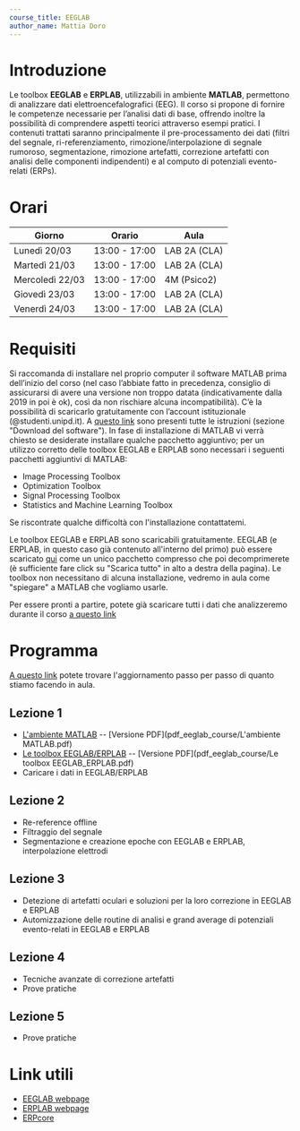 ```yaml
---
course_title: EEGLAB
author_name: Mattia Doro
---
```


# Introduzione 
Le toolbox **EEGLAB** e **ERPLAB**, utilizzabili in ambiente **MATLAB**, permettono di analizzare dati elettroencefalografici (EEG). Il corso si propone di fornire le competenze necessarie per l’analisi dati di base, offrendo inoltre la possibilità di comprendere aspetti teorici attraverso esempi pratici. I contenuti trattati saranno principalmente il pre-processamento dei dati (filtri del segnale, ri-referenziamento, rimozione/interpolazione di segnale rumoroso, segmentazione, rimozione artefatti, correzione artefatti con analisi delle componenti indipendenti) e al computo di potenziali evento-relati (ERPs).

# Orari

|    **Giorno**   | **Orario**    |    **Aula**    |
|-----------------|---------------|----------------|
| Lunedì 20/03    | 13:00 - 17:00 |  LAB 2A (CLA)  |
| Martedì 21/03   | 13:00 - 17:00 |  LAB 2A (CLA)  |
| Mercoledì 22/03 | 13:00 - 17:00 |   4M (Psico2)  |
| Giovedì 23/03   | 13:00 - 17:00 |  LAB 2A (CLA)  |
| Venerdì 24/03   | 13:00 - 17:00 |  LAB 2A (CLA)  |

# Requisiti
Si raccomanda di installare nel proprio computer il software MATLAB prima dell’inizio del corso (nel caso l’abbiate fatto in precedenza, consiglio di assicurarsi di avere una versione non troppo datata (indicativamente dalla 2019 in poi è ok), così da non rischiare alcuna incompatibilità). C’è la possibilità di scaricarlo gratuitamente con l’account istituzionale (@studenti.unipd.it). A [questo link](https://asit.unipd.it/servizi/servizi-utenti-istituzionali/contratti-software-licenze/matlab) sono presenti tutte le istruzioni (sezione "Download del software"). In fase di installazione di MATLAB vi verrà chiesto se desiderate installare qualche pacchetto aggiuntivo; per un utilizzo corretto delle toolbox EEGLAB e ERPLAB sono necessari i seguenti pacchetti aggiuntivi di MATLAB:
- Image Processing Toolbox
- Optimization Toolbox
- Signal Processing Toolbox
- Statistics and Machine Learning Toolbox

Se riscontrate qualche difficoltà con l'installazione contattatemi. 

Le toolbox EEGLAB e ERPLAB sono scaricabili gratuitamente. EEGLAB (e ERPLAB, in questo caso già contenuto all'interno del primo) può essere scaricato [qui](https://drive.google.com/drive/folders/1o2kcVl-NmQc3n9vBYLFsQkwxiCFHIIXM?usp=share_link) come un unico pacchetto compresso che poi decomprimerete (è sufficiente fare click su "Scarica tutto" in alto a destra della pagina). Le toolbox non necessitano di alcuna installazione, vedremo in aula come "spiegare" a MATLAB che vogliamo usarle.

Per essere pronti a partire, potete già scaricare tutti i dati che analizzeremo durante il corso [a questo link](https://drive.google.com/drive/folders/1C3tem_pOKvj4g6C3WSo1KfQNdevROnhQ?usp=sharing)

# Programma

[A questo link](https://docs.google.com/document/d/155pbHJi7dJGHlmlPRQF6ykLUjVZBJHu7QyGmnvybjMs/edit?usp=sharing) potete trovare l'aggiornamento passo per passo di quanto stiamo facendo in aula.

## Lezione 1
- [L'ambiente MATLAB](MatlabBase1_1.html) -- [Versione PDF](pdf_eeglab_course/L'ambiente MATLAB.pdf)
- [Le toolbox EEGLAB/ERPLAB](ToolboxEEGLABERPLAB_1_2.html) -- [Versione PDF](pdf_eeglab_course/Le toolbox EEGLAB_ERPLAB.pdf)
- Caricare i dati in EEGLAB/ERPLAB

## Lezione 2
- Re-reference offline
- Filtraggio del segnale
- Segmentazione e creazione epoche con EEGLAB e ERPLAB, interpolazione elettrodi

## Lezione 3
- Detezione di artefatti oculari e soluzioni per la loro correzione in EEGLAB e ERPLAB
- Automizzazione delle routine di analisi e grand average di potenziali evento-relati in EEGLAB e ERPLAB

## Lezione 4
- Tecniche avanzate di correzione artefatti
- Prove pratiche

## Lezione 5
- Prove pratiche

# Link utili
- [EEGLAB webpage](https://sccn.ucsd.edu/eeglab/index.php)
- [ERPLAB webpage](https://erpinfo.org/erplab)
- [ERPcore](https://erpinfo.org/erp-core)

